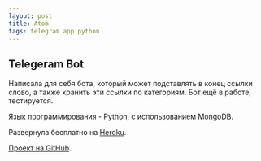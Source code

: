```yaml
---
layout: post
title: Atom
tags: telegram app python
---
```


## Telegeram Bot

Написала для себя бота, который может подставлять в конец ссылки слово, а также хранить эти ссылки по категориям. Бот ещё в работе, тестируется.

Язык программирования - Python, с использованием MongoDB.

Развернула бесплатно на [Heroku](https://dashboard.heroku.com/apps).

[Проект на GitHub](https://github.com/venkaDaria/vocabulary_bot).
